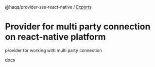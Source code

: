 @haqq/provider-sss-react-native / [Exports](modules.md)

# Provider for multi party connection on react-native platform

provider for working with multi party connection

[docs](https://github.com/haqq-network/haqq-wallet-provider-sss-react-native/blob/main/docs/modules.md)

